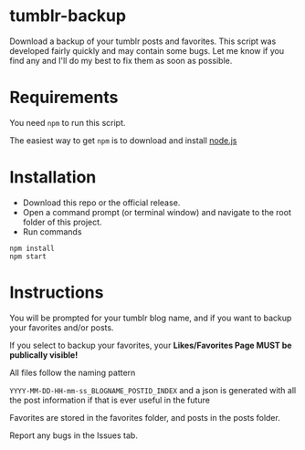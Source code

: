 # tumblr-backup
Download a backup of your tumblr posts and favorites. This script was developed fairly quickly and may contain some bugs. Let me know if you find any and I'll do my best to fix them as soon as possible.

# Requirements
You need `npm` to run this script.

The easiest way to get `npm` is to download and install [node.js](https://nodejs.org/en/)

# Installation
* Download this repo or the official release.
* Open a command prompt (or terminal window) and navigate to the root folder of this project.
* Run commands
```
npm install
npm start
```

# Instructions
You will be prompted for your tumblr blog name, and if you want to backup your favorites and/or posts.

If you select to backup your favorites, your **Likes/Favorites Page MUST be publically visible!** 

All files follow the naming pattern

`YYYY-MM-DD-HH-mm-ss_BLOGNAME_POSTID_INDEX` and a json is generated with all the post information if that is ever useful in the future

Favorites are stored in the favorites folder, and posts in the posts folder.

Report any bugs in the Issues tab.